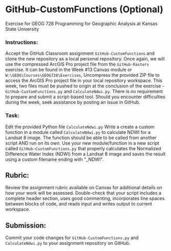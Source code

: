 # GitHub-CustomFunctions (Optional)
Exercise for GEOG 728 Programming for Geographic Analysis at Kansas State University

### Instructions:

Accept the GitHub Classroom assignment <code>GitHub-CustomFunctions</code> and clone the new repository as a local personal repository.  Once again, we will use the compressed ArcGIS Pro project file from the <code>GitHub-Rasters</code> exercise.  It can be found in the Week #13 Canvas module or <code>W:\GEOG\Courses\GEOG728\Exercises</code>,  Uncompress the provided ZIP file to access the ArcGIS Pro project file in your local repository workspace.  This week, two files must be pushed to origin at the conclusion of the exercise - <code>GitHub-CustomFunctions.py</code> and <code>CalculateNdwi.py</code>. There is no requirement to prepare and submit a script-based tool.  Should you encounter difficulties during the week, seek assistance by posting an issue in GitHub.

### Task:

Edit the provided Python file <code>CalculateNdwi.py</code> Write a create a custom function in a module called <code>CalculateNdwi.py</code> to calculate NDWI for a Landsat 8 image. The function should be able to be called from another script AND run on its own.  Use your new module/function in a new script called <code>GitHub-CustomFunctions.py</code> that properly calculates the Normalized Difference Water Index (NDWI) from a Landsat 8 image and saves the result using a custom filename ending with "_NDWI".

## Rubric:

Review the assignment rubric available on Canvas for additional details on how your work will be assessed. Double-check that your script includes a complete header section, uses good commenting, incorporates line spaces between blocks of code, and reads input and writes output to current workspace.

## Submission:

Commit your code changes for <code>GitHub-CustomFunctions.py</code> and <code>CalculateNdwi.py</code> to your assignment repository on GitHub.
